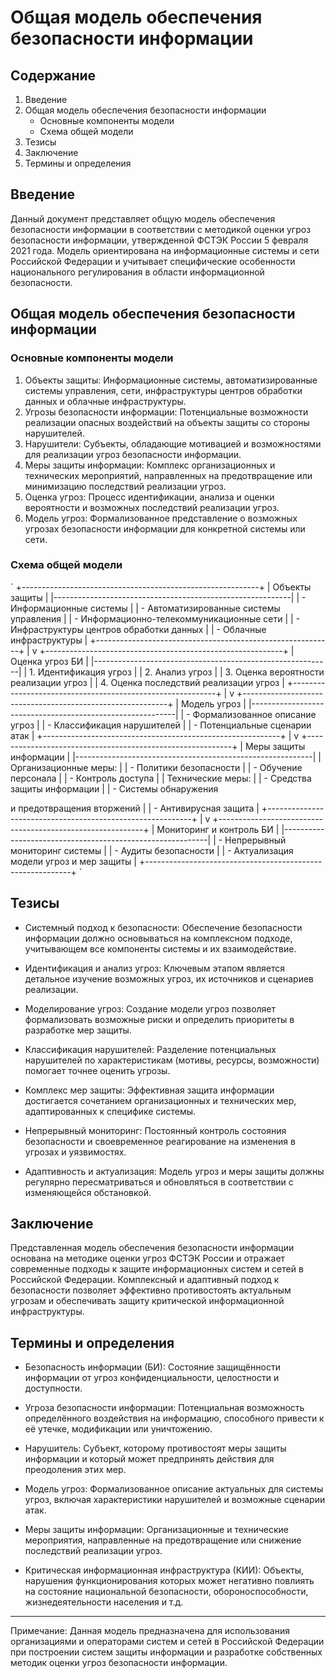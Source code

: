 # Общая модель обеспечения безопасности информации

## Содержание

1. Введение
2. Общая модель обеспечения безопасности информации
   - Основные компоненты модели
   - Схема общей модели
3. Тезисы
4. Заключение
5. Термины и определения

## Введение

Данный документ представляет общую модель обеспечения безопасности информации в соответствии с методикой оценки угроз безопасности информации, утвержденной ФСТЭК России 5 февраля 2021 года. Модель ориентирована на информационные системы и сети Российской Федерации и учитывает специфические особенности национального регулирования в области информационной безопасности.

## Общая модель обеспечения безопасности информации

### Основные компоненты модели

1. Объекты защиты: Информационные системы, автоматизированные системы управления, сети, инфраструктуры центров обработки данных и облачные инфраструктуры.
2. Угрозы безопасности информации: Потенциальные возможности реализации опасных воздействий на объекты защиты со стороны нарушителей.
3. Нарушители: Субъекты, обладающие мотивацией и возможностями для реализации угроз безопасности информации.
4. Меры защиты информации: Комплекс организационных и технических мероприятий, направленных на предотвращение или минимизацию последствий реализации угроз.
5. Оценка угроз: Процесс идентификации, анализа и оценки вероятности и возможных последствий реализации угроз.
6. Модель угроз: Формализованное представление о возможных угрозах безопасности информации для конкретной системы или сети.

### Схема общей модели

`
+-----------------------------------------------------------+
|                      Объекты защиты                       |
|-----------------------------------------------------------|
| - Информационные системы                                  |
| - Автоматизированные системы управления                   |
| - Информационно-телекоммуникационные сети                 |
| - Инфраструктуры центров обработки данных                 |
| - Облачные инфраструктуры                                 |
+-----------------------------------------------------------+
                                 |
                                 v
+-----------------------------------------------------------+
|                    Оценка угроз БИ                        |
|-----------------------------------------------------------|
| 1. Идентификация угроз                                    |
| 2. Анализ угроз                                           |
| 3. Оценка вероятности реализации угроз                    |
| 4. Оценка последствий реализации угроз                    |
+-----------------------------------------------------------+
                                 |
                                 v
+-----------------------------------------------------------+
|                      Модель угроз                         |
|-----------------------------------------------------------|
| - Формализованное описание угроз                          |
| - Классификация нарушителей                               |
| - Потенциальные сценарии атак                             |
+-----------------------------------------------------------+
                                 |
                                 v
+-----------------------------------------------------------+
|                   Меры защиты информации                  |
|-----------------------------------------------------------|
| Организационные меры:                                     |
| - Политики безопасности                                   |
| - Обучение персонала                                      |
| - Контроль доступа                                        |
| Технические меры:                                         |
| - Средства защиты информации                              |
| - Системы обнаружения


и предотвращения вторжений          |
| - Антивирусная защита                                     |
+-----------------------------------------------------------+
                                 |
                                 v
+-----------------------------------------------------------+
|                 Мониторинг и контроль БИ                  |
|-----------------------------------------------------------|
| - Непрерывный мониторинг системы                          |
| - Аудиты безопасности                                     |
| - Актуализация модели угроз и мер защиты                  |
+-----------------------------------------------------------+
`

## Тезисы

- Системный подход к безопасности: Обеспечение безопасности информации должно основываться на комплексном подходе, учитывающем все компоненты системы и их взаимодействие.

- Идентификация и анализ угроз: Ключевым этапом является детальное изучение возможных угроз, их источников и сценариев реализации.

- Моделирование угроз: Создание модели угроз позволяет формализовать возможные риски и определить приоритеты в разработке мер защиты.

- Классификация нарушителей: Разделение потенциальных нарушителей по характеристикам (мотивы, ресурсы, возможности) помогает точнее оценить угрозы.

- Комплекс мер защиты: Эффективная защита информации достигается сочетанием организационных и технических мер, адаптированных к специфике системы.

- Непрерывный мониторинг: Постоянный контроль состояния безопасности и своевременное реагирование на изменения в угрозах и уязвимостях.

- Адаптивность и актуализация: Модель угроз и меры защиты должны регулярно пересматриваться и обновляться в соответствии с изменяющейся обстановкой.

## Заключение

Представленная модель обеспечения безопасности информации основана на методике оценки угроз ФСТЭК России и отражает современные подходы к защите информационных систем и сетей в Российской Федерации. Комплексный и адаптивный подход к безопасности позволяет эффективно противостоять актуальным угрозам и обеспечивать защиту критической информационной инфраструктуры.

## Термины и определения

- Безопасность информации (БИ): Состояние защищённости информации от угроз конфиденциальности, целостности и доступности.

- Угроза безопасности информации: Потенциальная возможность определённого воздействия на информацию, способного привести к её утечке, модификации или уничтожению.

- Нарушитель: Субъект, которому противостоят меры защиты информации и который может предпринять действия для преодоления этих мер.

- Модель угроз: Формализованное описание актуальных для системы угроз, включая характеристики нарушителей и возможные сценарии атак.

- Меры защиты информации: Организационные и технические мероприятия, направленные на предотвращение или снижение последствий реализации угроз.

- Критическая информационная инфраструктура (КИИ): Объекты, нарушения функционирования которых может негативно повлиять на состояние национальной безопасности, обороноспособности, жизнедеятельности населения и т.д.

---

Примечание: Данная модель предназначена для использования организациями и операторами систем и сетей в Российской Федерации при построении систем защиты информации и разработке собственных методик оценки угроз безопасности информации.

